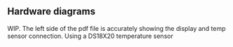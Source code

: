 ## Hardware diagrams

WIP. The left side of the pdf file is accurately showing the display and temp
sensor connection. Using a DS18X20 temperature sensor
